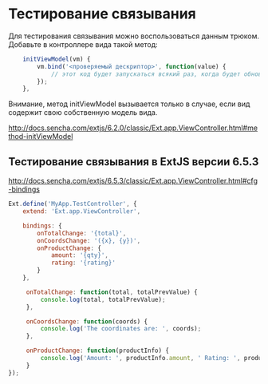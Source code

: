 
Тестирование связывания
=======================

Для тестирования связывания можно воспользоваться данным трюком. Добавьте в контроллере вида такой метод:

```javascript
	initViewModel(vm) {
		vm.bind('<проверяемый дескриптор>', function(value) {
			// этот код будет запускаться всякий раз, когда будет обновляться значение десприптора
		});
	},
```

Внимание, метод initViewModel вызывается только в случае, если вид содержит свою собственную модель вида.

http://docs.sencha.com/extjs/6.2.0/classic/Ext.app.ViewController.html#method-initViewModel


Тестирование связывания в ExtJS версии 6.5.3 
----------------------------------------------

http://docs.sencha.com/extjs/6.5.3/classic/Ext.app.ViewController.html#cfg-bindings


```javascript
Ext.define('MyApp.TestController', {
    extend: 'Ext.app.ViewController',

    bindings: {
        onTotalChange: '{total}',
        onCoordsChange: '({x}, {y})',
        onProductChange: {
            amount: '{qty}',
            rating: '{rating}'
        }
    },

     onTotalChange: function(total, totalPrevValue) {
         console.log(total, totalPrevValue);
     },

     onCoordsChange: function(coords) {
         console.log('The coordinates are: ', coords);
     },

     onProductChange: function(productInfo) {
         console.log('Amount: ', productInfo.amount, ' Rating: ', productInfo.rating);
     }
});
```
